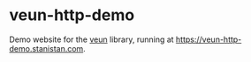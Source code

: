 # veun-http-demo

Demo website for the [veun](https://github.com/stanistan/veun) library,
running at <https://veun-http-demo.stanistan.com>.
